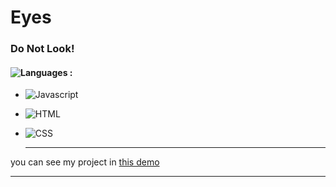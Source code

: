 # Eyes
### Do Not Look!
#### ![Languages](https://img.shields.io/github/languages/count/zeynab-jalalian/eyes) :
 - ![Javascript](https://img.shields.io/badge/javascript-yellow) 
 - ![HTML](https://img.shields.io/badge/Html-orange)
 - ![CSS](https://img.shields.io/badge/Css-blue)
   
   ---
  you can see my project in [this demo](https://zeynab-jalalian.github.io/eyes/)
  ___
